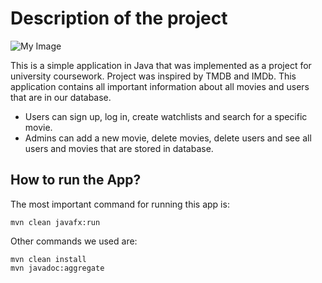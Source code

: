 # Description of the project


![My Image](../img/footer.png)

This is a simple application in Java that was implemented as a project for university coursework. Project was inspired by TMDB and IMDb.
This application contains all important information about all movies and users that are in our database.

* Users can sign up, log in, create watchlists and search for a specific movie.
* Admins can add a new movie, delete movies, delete users and see all users and movies that are stored in database.


## How to run the App?

The most important command for running this app is:
```
mvn clean javafx:run
```
Other commands we used are:
```
mvn clean install
mvn javadoc:aggregate
```

